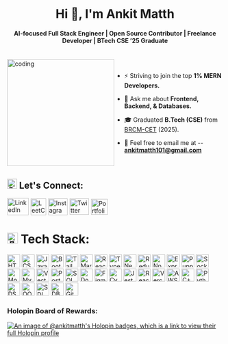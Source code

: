 <h1 align="center">Hi 👋, I'm Ankit Matth</h1>
<h4 align="center">AI-focused Full Stack Engineer | Open Source Contributor | Freelance Developer | BTech CSE ’25 Graduate</h4>
<br>
<div style="display: flex; flex-wrap: wrap; align-items: center;">
  <div style="flex: 1; min-width: 250px;">
    <img alt="coding" width="250" src="https://github.com/user-attachments/assets/90a85a94-3fb5-4d06-88b3-e8b136c949b9">
  </div>

  <div style="flex: 2; min-width: 250px;">

- ⚡ Striving to join the top **1% MERN Developers.**

- 💬 Ask me about **Frontend, Backend, & Databases.**

- 🎓 Graduated **B.Tech (CSE)** from [BRCM-CET](https://www.brcmcet.edu.in/) (2025). 

- 📧 Feel free to email me at -- **ankitmatth101@gmail.com**

  </div>
</div>


<h2 align="left"><img src="https://em-content.zobj.net/source/microsoft-teams/363/handshake_1f91d.png" alt="🤝" width="23" height="23"> Let's Connect:</h2>

<p style="display: flex; align-items: center; gap: 5px;">
  <a href="https://linkedin.com/in/ankit-matth" target="blank">
    <img src="https://raw.githubusercontent.com/rahuldkjain/github-profile-readme-generator/master/src/images/icons/Social/linked-in-alt.svg" alt="LinkedIn" height="40" width="50" /></a>
  <a href="https://www.leetcode.com/ankit-matth" target="blank">
    <img src="https://github.com/user-attachments/assets/adf2daaf-813f-4ec2-be2d-38f8c62dd3f1" alt="LeetCode" height="39" width="36" /></a>
  <a href="https://instagram.com/ankit_matth_" target="blank">
    <img src="https://raw.githubusercontent.com/rahuldkjain/github-profile-readme-generator/master/src/images/icons/Social/instagram.svg" alt="Instagram" height="39" width="45" /></a>
  <a href="https://x.com/ankit_matth" target="blank">
    <picture>
      <source media="(prefers-color-scheme: dark)" srcset="https://github.com/user-attachments/assets/ebae29ef-a00a-421b-b7b3-6c175c5fa24c">
      <source media="(prefers-color-scheme: light)" srcset="https://github.com/user-attachments/assets/3a603b07-4337-40fe-a91d-40a4ea2fc24f">
      <img src="https://github.com/user-attachments/assets/f8d88844-df3a-4ef0-82dc-334315f4d3fa" alt="Twitter" height="38" width="45">
    </picture> 
  </a>
  <a href="https://ankit-matth-portfolio.vercel.app/" target="blank">
    <img src="https://github.com/Ankit-Matth/my-portfolio/blob/main/frontend/public/favicon.ico" alt="Portfolio" height="37" width="39" />
  </a>
</p>

<h1><img src="https://em-content.zobj.net/source/microsoft-teams/363/man-technologist_1f468-200d-1f4bb.png" alt="👨‍💻" width="25" height="25"> Tech Stack:</h1>
<p>
<img src="https://img.shields.io/badge/-HTML5-000000?logo=html5&logoColor=white" alt="HTML" height="30">
<img src="https://img.shields.io/badge/-CSS3-000000?logo=css3&logoColor=white" alt="CSS" height="30">
<img src="https://img.shields.io/badge/-JavaScript-000000?logo=javascript&logoColor=white" alt="Javascript" height="30">
<img src="https://img.shields.io/badge/-Bootstrap-000000?logo=bootstrap&logoColor=white" alt="Bootstrap" height="30">
<img src="https://img.shields.io/badge/-TailwindCSS-000000?logo=tailwindcss&logoColor=white" alt="TailwindCSS" height="30">
<img src="https://img.shields.io/badge/-Markdown-000000?logo=markdown&logoColor=white" alt="Markdown" height="30">
<img src="https://img.shields.io/badge/-React-000000?logo=react&logoColor=white" alt="React" height="30">
<img src="https://img.shields.io/badge/-TypeScript-000000?logo=typescript&logoColor=white" alt="TypeScript" height="30">
<img src="https://img.shields.io/badge/-Next.js-000000?logo=next.js&logoColor=white" alt="Next.js" height="30">
<img src="https://img.shields.io/badge/-Redux-000000?logo=redux&logoColor=white" alt="Redux" height="30">
<img src="https://img.shields.io/badge/-Node.js-000000?logo=node.js&logoColor=white" alt="Node.js" height="30">
<img src="https://img.shields.io/badge/-Express.js-000000?logo=express&logoColor=white" alt="Express.js" height="30">
<img src="https://img.shields.io/badge/-Puppeteer-000000?logo=puppeteer&logoColor=white" alt="Puppeteer" height="30">
<img src="https://img.shields.io/badge/-Socket.io-000000?logo=socket.io&logoColor=white" alt="Socket.io" height="30">
<img src="https://img.shields.io/badge/-MongoDB-000000?logo=mongodb&logoColor=white" alt="MongoDB" height="30">
<img src="https://img.shields.io/badge/-MySQL-000000?logo=mysql&logoColor=white" alt="MySQL" height="30">
<img src="https://img.shields.io/badge/-VectorDB-000000?logo=databricks&logoColor=white" alt="VectorDB" height="30">
<img src="https://img.shields.io/badge/-Postman-000000?logo=postman&logoColor=white" alt="Postman" height="30">
<img src="https://img.shields.io/badge/-SQL-000000?logo=database&logoColor=white" alt="SQL" height="30">
<img src="https://img.shields.io/badge/-Docker-000000?logo=docker&logoColor=white" alt="Docker" height="30">
<img src="https://img.shields.io/badge/-Figma-000000?logo=figma&logoColor=white" alt="Figma" height="30">
<img src="https://img.shields.io/badge/-Cypress-000000?logo=cypress&logoColor=white" alt="Cypress" height="30">
<img src="https://img.shields.io/badge/-Jest-000000?logo=jest&logoColor=white" alt="Jest" height="30">
<img src="https://img.shields.io/badge/-React%20Testing%20Library-000000?logo=testinglibrary&logoColor=white" alt="React Testing Library" height="30">
<img src="https://img.shields.io/badge/-Vercel-000000?logo=vercel&logoColor=white" alt="Vercel" height="30">
<img src="https://img.shields.io/badge/AWS-000000?logo=googlecloud&logoColor=white" alt="AWS" height="30">
<img src="https://img.shields.io/badge/-C%20/%20C++-000000?logo=cplusplus&logoColor=white" alt="C++" height="30">
<img src="https://img.shields.io/badge/-Python-000000?logo=python&logoColor=white" alt="Python" height="30">
<img src="https://img.shields.io/badge/-DSA-000000?logo=thealgorithms&logoColor=white" alt="DSA" height="30">
<img src="https://img.shields.io/badge/-OOPs-000000?logo=codecrafters&logoColor=white" alt="OOPs" height="30">
<img src="https://img.shields.io/badge/-SDLC-000000?logoColor=white" alt="SDLC" height="30">
<img src="https://img.shields.io/badge/-DBMS-000000?logo=databricks&logoColor=white" alt="DBMS" height="30">
<img src="https://img.shields.io/badge/-Git-000000?logo=git&logoColor=white" alt="Git" height="30">
</p>


<h3>Holopin Board of Rewards:</h3>

[![An image of @ankitmatth's Holopin badges, which is a link to view their full Holopin profile](https://holopin.me/ankitmatth)](https://holopin.io/@ankitmatth)

